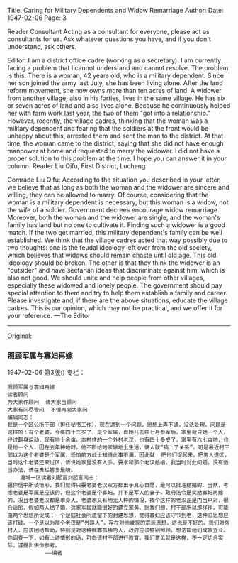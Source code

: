 Title: Caring for Military Dependents and Widow Remarriage
Author:
Date: 1947-02-06
Page: 3

Reader Consultant
Acting as a consultant for everyone, please act as consultants for us.
Ask whatever questions you have, and if you don't understand, ask others.

Editor:
I am a district office cadre (working as a secretary). I am currently facing a problem that I cannot understand and cannot resolve. The problem is this: There is a woman, 42 years old, who is a military dependent. Since her son joined the army last July, she has been living alone. After the land reform movement, she now owns more than ten acres of land. A widower from another village, also in his forties, lives in the same village. He has six or seven acres of land and also lives alone. Because he continuously helped her with farm work last year, the two of them "got into a relationship." However, recently, the village cadres, thinking that the woman was a military dependent and fearing that the soldiers at the front would be unhappy about this, arrested them and sent the man to the district. At that time, the woman came to the district, saying that she did not have enough manpower at home and requested to marry the widower. I did not have a proper solution to this problem at the time. I hope you can answer it in your column.
        Reader Liu Qifu, First District, Lucheng

Comrade Liu Qifu:
According to the situation you described in your letter, we believe that as long as both the woman and the widower are sincere and willing, they can be allowed to marry. Of course, considering that the woman is a military dependent is necessary, but this woman is a widow, not the wife of a soldier. Government decrees encourage widow remarriage. Moreover, both the woman and the widower are single, and the woman's family has land but no one to cultivate it. Finding such a widower is a good match. If the two get married, this military dependent's family can be well established. We think that the village cadres acted that way possibly due to two thoughts: one is the feudal ideology left over from the old society, which believes that widows should remain chaste until old age. This old ideology should be broken. The other is that they think the widower is an "outsider" and have sectarian ideas that discriminate against him, which is also not good. We should unite and help people from other villages, especially these widowed and lonely people. The government should pay special attention to them and try to help them establish a family and career. Please investigate and, if there are the above situations, educate the village cadres. This is our opinion, which may not be practical, and we offer it for your reference.
                —The Editor



<hr /> 

Original: 


### 照顾军属与寡妇再嫁

1947-02-06
第3版()
专栏：

    照顾军属与寡妇再嫁
    读者顾问
    为大家作顾问  请大家当顾问
    大家有问尽管问  不懂再向大家问
    编辑同志：
    我是一个区公所干部（担任秘书工作），现在遇到一个问题，思想上弄不通，没法处理。问题是这样的：有个老婆，今年四十二岁了，是个军属，自她儿去年七月参军后，家里就只她一个人，经过翻身运动，现有地十余亩。本村住的一个外村老汉，也有四十多岁了，家里有六七亩地，也是他一个人，因在去年种地时，他不断给她家做地土生活，俩人就“搞上了关系”。可是最近村干部以为这个老婆是个军属，恐怕前方战士知道此事不满，因此就  把他们捉起来，把男人送区，当时这个老婆还来过区，诉说她家里没有人手，要求和那个老汉结婚，我当时对此问题，没有适当办法，请在贵栏答复是盼。
        潞城一区读者刘起富刘起富同志：
    据你信中所谈情形，我们觉得只要老婆老汉双方都出于真心自愿，是可以批准结婚的。当然，考虑老婆是军属是应该的，但这个老婆是个寡妇，并不是军人的妻子，政府法令是奖励寡妇再嫁的，况且老婆老汉都是单身人，老婆家又有地无人种的情况，找个这样的老汉正是门当户对，很合适的，假如两人结了婚，这家军属就能很好的建立家务。据我们想，村干部所以那样作，可能由两个思想所促成：一个是旧社会所遗留下的封建思想，觉得寡妇应该守节到老，这种旧思想应该打破。一个是以为那个老汉是“外路人”，存在对他歧视的宗派思想，这也是不好的。我们对外村人，应该团结帮助，特别是对这种鳏寡孤独的人，政府应该特别照顾，想法帮他们成家立业。你调查一下，如有上述情形的话，可向该村干部进行教育。我们意见就是这样，不一定切合实际，谨提出供你参考。
                ——编者
